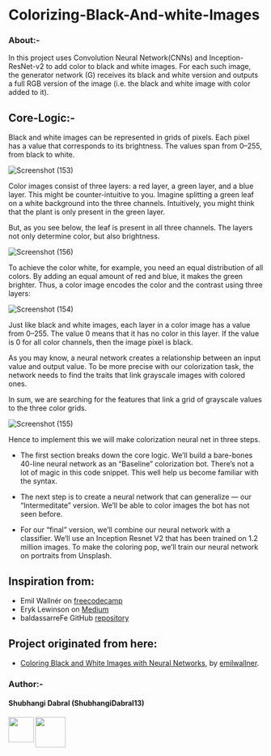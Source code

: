 # Colorizing-Black-And-white-Images

### About:-
In this project uses Convolution Neural Network(CNNs) and Inception-ResNet-v2  to add color to black and white images. For each such image, the generator network (G) receives its black and white version and outputs a full RGB version of the image (i.e. the black and white image with color added to it).

## Core-Logic:-

Black and white images can be represented in grids of pixels. Each pixel has a value that corresponds to its brightness. The values span from 0–255, from black to white.

![Screenshot (153)](https://user-images.githubusercontent.com/44902363/84785519-347ca680-b009-11ea-92c5-f24d4b98d6ba.png)

Color images consist of three layers: a red layer, a green layer, and a blue layer. This might be counter-intuitive to you. Imagine splitting a green leaf on a white background into the three channels. Intuitively, you might think that the plant is only present in the green layer.

But, as you see below, the leaf is present in all three channels. The layers not only determine color, but also brightness.

![Screenshot (156)](https://user-images.githubusercontent.com/44902363/84785659-5d9d3700-b009-11ea-9962-b491be467dd8.png)


To achieve the color white, for example, you need an equal distribution of all colors. By adding an equal amount of red and blue, it makes the green brighter. Thus, a color image encodes the color and the contrast using three layers:

![Screenshot (154)](https://user-images.githubusercontent.com/44902363/84785790-86253100-b009-11ea-910c-ab0e6810c3a9.png)


Just like black and white images, each layer in a color image has a value from 0–255. The value 0 means that it has no color in this layer. If the value is 0 for all color channels, then the image pixel is black.

As you may know, a neural network creates a relationship between an input value and output value. To be more precise with our colorization task, the network needs to find the traits that link grayscale images with colored ones.

In sum, we are searching for the features that link a grid of grayscale values to the three color grids.

![Screenshot (155)](https://user-images.githubusercontent.com/44902363/84786111-f03dd600-b009-11ea-9d18-76b41cac2fe4.png)

Hence to implement this we will make colorization neural net in three steps.

* The first section breaks down the core logic. We’ll build a bare-bones 40-line neural network as an “Baseline” colorization bot. There’s not a lot of magic in this code snippet. This well help us become familiar with the syntax.

* The next step is to create a neural network that can generalize — our “Intermeditate” version. We’ll be able to color images the bot has not seen before.

* For our “final” version, we’ll combine our neural network with a classifier. We’ll use an Inception Resnet V2 that has been trained on 1.2 million images. To make the coloring pop, we’ll train our neural network on portraits from Unsplash.

## Inspiration from:
  * Emil Wallnér on [freecodecamp](https://www.freecodecamp.org/news/colorize-b-w-photos-with-a-100-line-neural-network-53d9b4449f8d/)
  * Eryk Lewinson on [Medium](https://towardsdatascience.com/image-colorization-using-convolutional-autoencoders-fdabc1cb1dbe)
  * baldassarreFe GitHub [repository](https://github.com/baldassarreFe/deep-koalarization)
  
## Project originated from here:
* [Coloring Black and White Images with Neural Networks](https://github.com/emilwallner/Coloring-greyscale-images), by [emilwallner](https://github.com/emilwallner).
 

### Author:-

#### Shubhangi Dabral (ShubhangiDabral13)
<a href="https://twitter.com/Shubhi_Dabral"><img 
src="https://news.wjct.org/sites/wjct/files/styles/medium/public/201407/v65oai7fxn47qv9nectx.png" align="left" height="50" width="50" ></a>
<a href="https://www.linkedin.com/in/shubhangi-dabral-b79705145/"><img src="https://cdn2.iconfinder.com/data/icons/simple-social-media-shadow/512/14-512.png" align="left" height="60" width="60" ></a>


